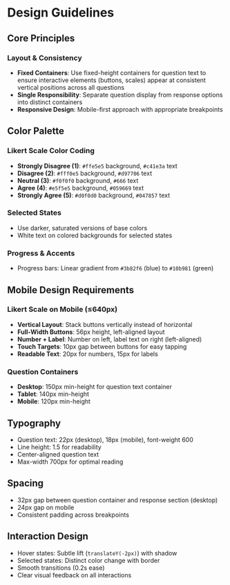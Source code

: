 # Design Guidelines

## Core Principles

### Layout & Consistency
- **Fixed Containers**: Use fixed-height containers for question text to ensure interactive elements (buttons, scales) appear at consistent vertical positions across all questions
- **Single Responsibility**: Separate question display from response options into distinct containers
- **Responsive Design**: Mobile-first approach with appropriate breakpoints

## Color Palette

### Likert Scale Color Coding
- **Strongly Disagree (1)**: `#ffe5e5` background, `#c41e3a` text
- **Disagree (2)**: `#fff0e5` background, `#d97706` text
- **Neutral (3)**: `#f0f0f0` background, `#666` text
- **Agree (4)**: `#e5f5e5` background, `#059669` text
- **Strongly Agree (5)**: `#d0f0d0` background, `#047857` text

### Selected States
- Use darker, saturated versions of base colors
- White text on colored backgrounds for selected states

### Progress & Accents
- Progress bars: Linear gradient from `#3b82f6` (blue) to `#10b981` (green)

## Mobile Design Requirements

### Likert Scale on Mobile (≤640px)
- **Vertical Layout**: Stack buttons vertically instead of horizontal
- **Full-Width Buttons**: 56px height, left-aligned layout
- **Number + Label**: Number on left, label text on right (left-aligned)
- **Touch Targets**: 10px gap between buttons for easy tapping
- **Readable Text**: 20px for numbers, 15px for labels

### Question Containers
- **Desktop**: 150px min-height for question text container
- **Tablet**: 140px min-height
- **Mobile**: 120px min-height

## Typography
- Question text: 22px (desktop), 18px (mobile), font-weight 600
- Line height: 1.5 for readability
- Center-aligned question text
- Max-width 700px for optimal reading

## Spacing
- 32px gap between question container and response section (desktop)
- 24px gap on mobile
- Consistent padding across breakpoints

## Interaction Design
- Hover states: Subtle lift (`translateY(-2px)`) with shadow
- Selected states: Distinct color change with border
- Smooth transitions (0.2s ease)
- Clear visual feedback on all interactions
